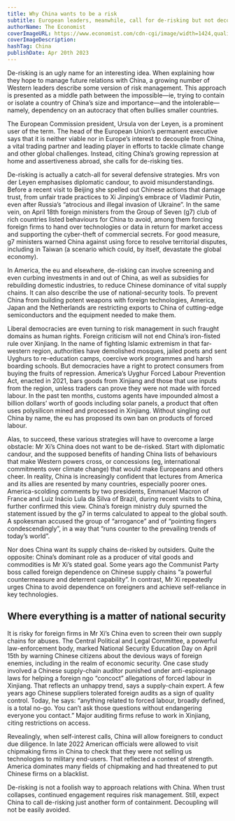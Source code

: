 ```yaml
---
title: Why China wants to be a risk
subtitle: European leaders, meanwhile, call for de-risking but not decoupling
authorName: The Economist
coverImageURL: https://www.economist.com/cdn-cgi/image/width=1424,quality=80,format=auto/media-assets/image/20230418_BID001.jpg
coverImageDescription:  
hashTag: China
publishDate: Apr 20th 2023
---
```


De-risking is an ugly name for an interesting idea. When explaining how they hope to manage future relations with China, a growing number of Western leaders describe some version of risk management. This approach is presented as a middle path between the impossible—ie, trying to contain or isolate a country of China’s size and importance—and the intolerable—namely, dependency on an autocracy that often bullies smaller countries.

The European Commission president, Ursula von der Leyen, is a prominent user of the term. The head of the European Union’s permanent executive says that it is neither viable nor in Europe’s interest to decouple from China, a vital trading partner and leading player in efforts to tackle climate change and other global challenges. Instead, citing China’s growing repression at home and assertiveness abroad, she calls for de-risking ties.

De-risking is actually a catch-all for several defensive strategies. Mrs von der Leyen emphasises diplomatic candour, to avoid misunderstandings. Before a recent visit to Beijing she spelled out Chinese actions that damage trust, from unfair trade practices to Xi Jinping’s embrace of Vladimir Putin, even after Russia’s “atrocious and illegal invasion of Ukraine”. In the same vein, on April 18th foreign ministers from the Group of Seven (g7) club of rich countries listed behaviours for China to avoid, among them forcing foreign firms to hand over technologies or data in return for market access and supporting the cyber-theft of commercial secrets. For good measure, g7 ministers warned China against using force to resolve territorial disputes, including in Taiwan (a scenario which could, by itself, devastate the global economy).

In America, the eu and elsewhere, de-risking can involve screening and even curbing investments in and out of China, as well as subsidies for rebuilding domestic industries, to reduce Chinese dominance of vital supply chains. It can also describe the use of national-security tools. To prevent China from building potent weapons with foreign technologies, America, Japan and the Netherlands are restricting exports to China of cutting-edge semiconductors and the equipment needed to make them.

Liberal democracies are even turning to risk management in such fraught domains as human rights. Foreign criticism will not end China’s iron-fisted rule over Xinjiang. In the name of fighting Islamic extremism in that far-western region, authorities have demolished mosques, jailed poets and sent Uyghurs to re-education camps, coercive work programmes and harsh boarding schools. But democracies have a right to protect consumers from buying the fruits of repression. America’s Uyghur Forced Labour Prevention Act, enacted in 2021, bars goods from Xinjiang and those that use inputs from the region, unless traders can prove they were not made with forced labour. In the past ten months, customs agents have impounded almost a billion dollars’ worth of goods including solar panels, a product that often uses polysilicon mined and processed in Xinjiang. Without singling out China by name, the eu has proposed its own ban on products of forced labour.

Alas, to succeed, these various strategies will have to overcome a large obstacle: Mr Xi’s China does not want to be de-risked. Start with diplomatic candour, and the supposed benefits of handing China lists of behaviours that make Western powers cross, or concessions (eg, international commitments over climate change) that would make Europeans and others cheer. In reality, China is increasingly confident that lectures from America and its allies are resented by many countries, especially poorer ones. America-scolding comments by two presidents, Emmanuel Macron of France and Luiz Inácio Lula da Silva of Brazil, during recent visits to China, further confirmed this view. China’s foreign ministry duly spurned the statement issued by the g7 in terms calculated to appeal to the global south. A spokesman accused the group of “arrogance” and of “pointing fingers condescendingly”, in a way that “runs counter to the prevailing trends of today’s world”.

Nor does China want its supply chains de-risked by outsiders. Quite the opposite: China’s dominant role as a producer of vital goods and commodities is Mr Xi’s stated goal. Some years ago the Communist Party boss called foreign dependence on Chinese supply chains “a powerful countermeasure and deterrent capability”. In contrast, Mr Xi repeatedly urges China to avoid dependence on foreigners and achieve self-reliance in key technologies.

## Where everything is a matter of national security
It is risky for foreign firms in Mr Xi’s China even to screen their own supply chains for abuses. The Central Political and Legal Committee, a powerful law-enforcement body, marked National Security Education Day on April 15th by warning Chinese citizens about the devious ways of foreign enemies, including in the realm of economic security. One case study involved a Chinese supply-chain auditor punished under anti-espionage laws for helping a foreign ngo “concoct” allegations of forced labour in Xinjiang. That reflects an unhappy trend, says a supply-chain expert. A few years ago Chinese suppliers tolerated foreign audits as a sign of quality control. Today, he says: “anything related to forced labour, broadly defined, is a total no-go. You can’t ask those questions without endangering everyone you contact.” Major auditing firms refuse to work in Xinjiang, citing restrictions on access.

Revealingly, when self-interest calls, China will allow foreigners to conduct due diligence. In late 2022 American officials were allowed to visit chipmaking firms in China to check that they were not selling us technologies to military end-users. That reflected a contest of strength. America dominates many fields of chipmaking and had threatened to put Chinese firms on a blacklist.

De-risking is not a foolish way to approach relations with China. When trust collapses, continued engagement requires risk management. Still, expect China to call de-risking just another form of containment. Decoupling will not be easily avoided.